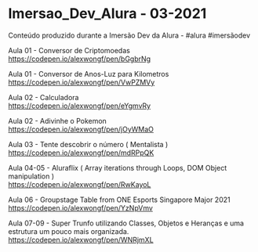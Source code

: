 # Imersao_Dev_Alura  - 03-2021
Conteúdo produzido durante a Imersão Dev da Alura - #alura #imersãodev  


Aula 01 - Conversor de Criptomoedas  
https://codepen.io/alexwongf/pen/bGgbrNg
 
Aula 01 - Conversor de Anos-Luz para Kilometros  
https://codepen.io/alexwongf/pen/VwPZMVy

Aula 02 - Calculadora  
https://codepen.io/alexwongf/pen/eYgmvRy

Aula 02 - Adivinhe o Pokemon  
https://codepen.io/alexwongf/pen/jOyWMaO

Aula 03 - Tente descobrir o número ( Mentalista )  
https://codepen.io/alexwongf/pen/mdRPpQK

Aula 04-05 - Aluraflix ( Array iterations through Loops, DOM Object manipulation )  
https://codepen.io/alexwongf/pen/RwKayoL

Aula 06 - Groupstage Table from ONE Esports Singapore Major 2021  
https://codepen.io/alexwongf/pen/YzNpVmv

Aula 07-09 - Super Trunfo utilizando Classes, Objetos e Heranças e uma estrutura um pouco mais organizada.  
https://codepen.io/alexwongf/pen/WNRjmXL
